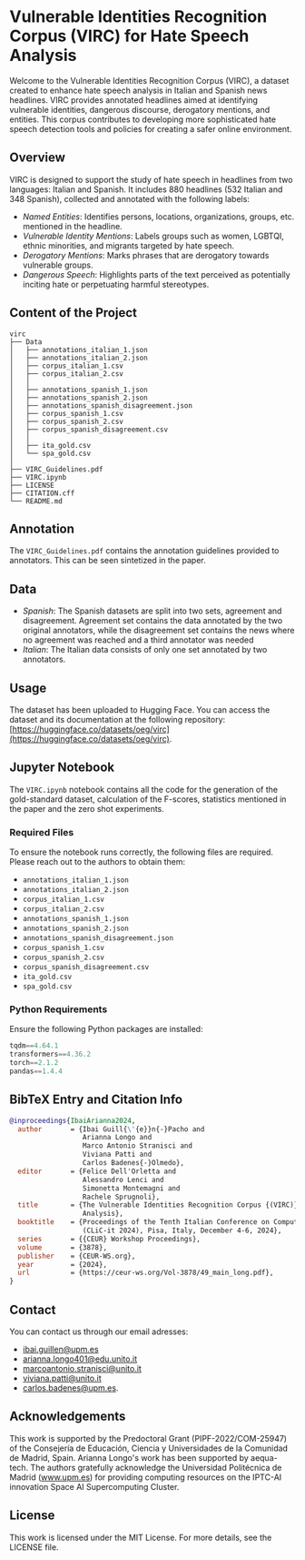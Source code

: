 # Vulnerable Identities Recognition Corpus (VIRC) for Hate Speech Analysis
Welcome to the Vulnerable Identities Recognition Corpus (VIRC), a dataset created to enhance hate speech analysis in Italian and Spanish news headlines. VIRC provides annotated headlines aimed at identifying vulnerable identities, dangerous discourse, derogatory mentions, and entities. This corpus contributes to developing more sophisticated hate speech detection tools and policies for creating a safer online environment.

## Overview

VIRC is designed to support the study of hate speech in headlines from two languages: Italian and Spanish. It includes 880 headlines (532 Italian and 348 Spanish), collected and annotated with the following labels:
- *Named Entities*: Identifies persons, locations, organizations, groups, etc. mentioned in the headline.
- *Vulnerable Identity Mentions*: Labels groups such as women, LGBTQI, ethnic minorities, and migrants targeted by hate speech.
- *Derogatory Mentions*: Marks phrases that are derogatory towards vulnerable groups.
- *Dangerous Speech*: Highlights parts of the text perceived as potentially inciting hate or perpetuating harmful stereotypes.

## Content of the Project
```
virc
├── Data
│   ├── annotations_italian_1.json
│   ├── annotations_italian_2.json
│   ├── corpus_italian_1.csv
│   ├── corpus_italian_2.csv
│   │ 
│   ├── annotations_spanish_1.json
│   ├── annotations_spanish_2.json
│   ├── annotations_spanish_disagreement.json
│   ├── corpus_spanish_1.csv
│   ├── corpus_spanish_2.csv
│   ├── corpus_spanish_disagreement.csv
│   │
│   ├── ita_gold.csv
│   └── spa_gold.csv
│  
├── VIRC_Guidelines.pdf
├── VIRC.ipynb
├── LICENSE
├── CITATION.cff
└── README.md
```

## Annotation
The `VIRC_Guidelines.pdf` contains the annotation guidelines provided to annotators. This can be seen sintetized in the paper.

## Data
- *Spanish*: The Spanish datasets are split into two sets, agreement and disagreement. Agreement set contains the data annotated by the two original annotators, while the disagreement set contains the news where no agreement was reached and a third annotator was needed
- *Italian*: The Italian data consists of only one set annotated by two annotators.

## Usage
The dataset has been uploaded to Hugging Face. You can access the dataset and its documentation at the following repository: [https://huggingface.co/datasets/oeg/virc](https://huggingface.co/datasets/oeg/virc).

## Jupyter Notebook

The `VIRC.ipynb` notebook contains all the code for the generation of the gold-standard dataset, calculation of the F-scores, statistics mentioned in the paper and the zero shot experiments. 

### Required Files
To ensure the notebook runs correctly, the following files are required. Please reach out to the authors to obtain them:
- `annotations_italian_1.json`
- `annotations_italian_2.json`
- `corpus_italian_1.csv`
- `corpus_italian_2.csv`
- `annotations_spanish_1.json`
- `annotations_spanish_2.json`
- `annotations_spanish_disagreement.json`
- `corpus_spanish_1.csv`
- `corpus_spanish_2.csv`
- `corpus_spanish_disagreement.csv`
- `ita_gold.csv`
- `spa_gold.csv`

### Python Requirements
Ensure the following Python packages are installed:
``` python
tqdm==4.64.1
transformers==4.36.2
torch==2.1.2
pandas==1.4.4
```
## BibTeX Entry and Citation Info
``` bibtex
@inproceedings{IbaiArianna2024,
  author       = {Ibai Guill{\'{e}}n{-}Pacho and
                  Arianna Longo and
                  Marco Antonio Stranisci and
                  Viviana Patti and
                  Carlos Badenes{-}Olmedo},
  editor       = {Felice Dell'Orletta and
                  Alessandro Lenci and
                  Simonetta Montemagni and
                  Rachele Sprugnoli},
  title        = {The Vulnerable Identities Recognition Corpus {(VIRC)} for Hate Speech
                  Analysis},
  booktitle    = {Proceedings of the Tenth Italian Conference on Computational Linguistics
                  (CLiC-it 2024), Pisa, Italy, December 4-6, 2024},
  series       = {{CEUR} Workshop Proceedings},
  volume       = {3878},
  publisher    = {CEUR-WS.org},
  year         = {2024},
  url          = {https://ceur-ws.org/Vol-3878/49_main_long.pdf},
}
```

## Contact
You can contact us through our email adresses:
- ibai.guillen@upm.es
- arianna.longo401@edu.unito.it
- marcoantonio.stranisci@unito.it
- viviana.patti@unito.it
- carlos.badenes@upm.es.

## Acknowledgements
This work is supported by the Predoctoral Grant (PIPF-2022/COM-25947) of the Consejería de Educación, Ciencia y Universidades de la Comunidad de Madrid, Spain. Arianna Longo's work has been supported by aequa-tech.
The authors gratefully acknowledge the Universidad Politécnica de Madrid (www.upm.es) for providing computing resources on the IPTC-AI innovation Space AI Supercomputing Cluster.

## License
This work is licensed under the MIT License. For more details, see the LICENSE file.

